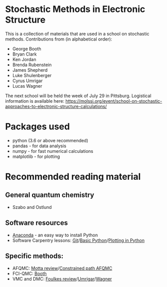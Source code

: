 # Stochastic Methods in Electronic Structure

This is a collection of materials that are used in a school on stochastic methods. Contributions from (in alphabetical order):

 * George Booth
 * Bryan Clark
 * Ken Jordan
 * Brenda Rubenstein
 * James Shepherd
 * Luke Shulenberger
 * Cyrus Umrigar
 * Lucas Wagner

The next school will be held the week of July 29 in Pittsburg. Logistical information is available here:
https://molssi.org/event/school-on-stochastic-approaches-to-electronic-structure-calculations/

# Packages used

 * python (3.6 or above recommended)
 * pandas - for data analysis
 * numpy - for fast numerical calculations
 * matplotlib - for plotting

# Recommended reading material

## General quantum chemistry

 * Szabo and Ostlund

## Software resources

 * [Anaconda](https://www.anaconda.com/distribution/) - an easy way to install Python 
 * Software Carpentry lessons: [Git](http://swcarpentry.github.io/git-novice/)/[Basic Python](http://swcarpentry.github.io/python-novice-inflammation/)/[Plotting in Python](http://swcarpentry.github.io/python-novice-gapminder/)

## Specific methods: 

 * AFQMC: [Motta review](https://onlinelibrary.wiley.com/doi/abs/10.1002/wcms.1364)/[Constrained path AFQMC](https://journals.aps.org/prb/abstract/10.1103/PhysRevB.55.7464)
 * FCI-QMC: [Booth](https://aip.scitation.org/doi/abs/10.1063/1.3525712)
 * VMC and DMC: [Foulkes review](https://link.aps.org/doi/10.1103/RevModPhys.73.33)/[Umrigar](https://www.sciencedirect.com/science/article/pii/S0065327615000386)/[Wagner](https://link.springer.com/referenceworkentry/10.1007%2F978-3-319-42913-7_10-1)
